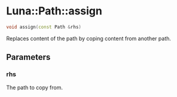 # Luna::Path::assign

```c++
void assign(const Path &rhs)
```

Replaces content of the path by coping content from another path. 



## Parameters
### rhs
The path to copy from. 

